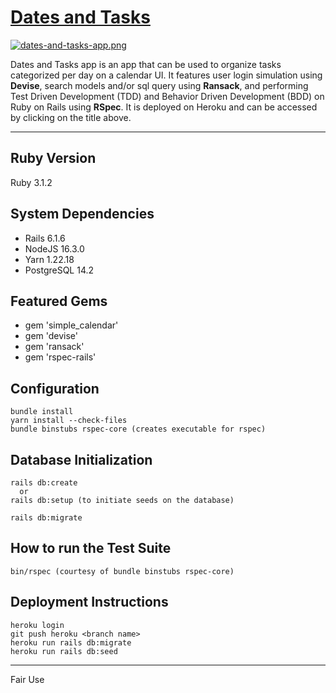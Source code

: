 # **[Dates and Tasks](https://dates-and-tasks.herokuapp.com/)**

[![dates-and-tasks-app.png](https://i.postimg.cc/tTt4480k/dates-and-tasks-app.png)](https://postimg.cc/wyMpWfjR)

Dates and Tasks app is an app that can be used to organize tasks categorized per day on a calendar UI. It features user login simulation using **Devise**, search models and/or sql query using **Ransack**, and performing Test Driven Development (TDD) and Behavior Driven Development (BDD) on Ruby on Rails using **RSpec**. It is deployed on Heroku and can be accessed by clicking on the title above.

-----------

## Ruby Version

Ruby 3.1.2

## System Dependencies

* Rails 6.1.6
* NodeJS 16.3.0
* Yarn 1.22.18
* PostgreSQL 14.2

## Featured Gems
* gem 'simple_calendar'
* gem 'devise'
* gem 'ransack'
* gem 'rspec-rails'

## Configuration

```
bundle install
yarn install --check-files
bundle binstubs rspec-core (creates executable for rspec)
```

## Database Initialization

```
rails db:create
  or
rails db:setup (to initiate seeds on the database)

rails db:migrate
```

## How to run the Test Suite

```
bin/rspec (courtesy of bundle binstubs rspec-core)
```

## Deployment Instructions

```
heroku login
git push heroku <branch name>
heroku run rails db:migrate
heroku run rails db:seed
```

-----------

Fair Use
